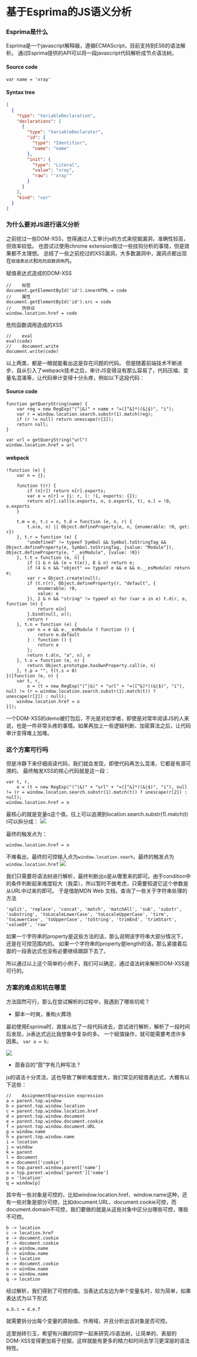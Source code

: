 # 基于Esprima的JS语义分析

### Esprima是什么
Esprima是一个javascript解释器，遵循ECMAScript，目前支持到ES6的语法解析。
通过Esprima提供的API可以将一段javascript代码解析成节点语法树。

#### Source code
```javascript=
var name = 'xray'
```
#### Syntax tree
```JSON
[
  {
    "type": "VariableDeclaration",
    "declarations": [
      {
        "type": "VariableDeclarator",
        "id": {
          "type": "Identifier",
          "name": "name"
        },
        "init": {
          "type": "Literal",
          "value": "xray",
          "raw": "'xray'"
        }
      }
    ],
    "kind": "var"
  }
]
```

### 为什么要对JS进行语义分析
之前挖过一些DOM-XSS，觉得通过人工审计js的方式来挖掘漏洞，准确性较高，但效率较低。
也尝试过使用chrome extension做过一些挂钩分析的事情，但是效果都不太理想。
总结了一些之前挖过的XSS漏洞，大多数漏洞中，漏洞点都出现在`赋值表达式`和`危险函数调用`内。

赋值表达式造成的DOM-XSS
```javascript=
//    标签
document.getElementById('id').innerHTML = code
//    属性
document.getElementById('id').src = code
//    伪协议
window.location.href = code
```

危险函数调用造成的XSS
```javascript=
//    eval
eval(code)
//    document.write
document.write(code)
```
以上两类，都是一眼就能看出这是存在问题的代码。
但是随着前端技术不断进步，自从引入了webpack技术之后，审计JS变得没有那么容易了，代码压缩、变量名混淆等，让代码审计变得十分头疼，例如以下这段代码：

#### Source code
```javascript=
function getQueryString(name) {
    var reg = new RegExp("(^|&)" + name + "=([^&]*)(&|$)", "i");
    var r = window.location.search.substr(1).match(reg);
    if (r != null) return unescape(r[2]);
    return null;
}

var url = getQueryString("url")
window.location.href = url
```
#### webpack
```javascript=
!function (e) {
    var n = {};

    function t(r) {
        if (n[r]) return n[r].exports;
        var o = n[r] = {i: r, l: !1, exports: {}};
        return e[r].call(o.exports, o, o.exports, t), o.l = !0, o.exports
    }

    t.m = e, t.c = n, t.d = function (e, n, r) {
        t.o(e, n) || Object.defineProperty(e, n, {enumerable: !0, get: r})
    }, t.r = function (e) {
        "undefined" != typeof Symbol && Symbol.toStringTag && Object.defineProperty(e, Symbol.toStringTag, {value: "Module"}), Object.defineProperty(e, "__esModule", {value: !0})
    }, t.t = function (e, n) {
        if (1 & n && (e = t(e)), 8 & n) return e;
        if (4 & n && "object" == typeof e && e && e.__esModule) return e;
        var r = Object.create(null);
        if (t.r(r), Object.defineProperty(r, "default", {
            enumerable: !0,
            value: e
        }), 2 & n && "string" != typeof e) for (var o in e) t.d(r, o, function (n) {
            return e[n]
        }.bind(null, o));
        return r
    }, t.n = function (e) {
        var n = e && e.__esModule ? function () {
            return e.default
        } : function () {
            return e
        };
        return t.d(n, "a", n), n
    }, t.o = function (e, n) {
        return Object.prototype.hasOwnProperty.call(e, n)
    }, t.p = "", t(t.s = 0)
}([function (e, n) {
    var t, r,
        o = (t = new RegExp("(^|&)" + "url" + "=([^&]*)(&|$)", "i"), null != (r = window.location.search.substr(1).match(t)) ? unescape(r[2]) : null);
    window.location.href = o
}]);
```
一个DOM-XSS的demo被打包后，不光是对初学者，即使是对常年阅读JS的人来说，也是一件非常头疼的事情。如果再加上一些逻辑判断、加密算法之后，让代码审计变得难上加难。

### 这个方案可行吗
但是冷静下来仔细阅读代码，我们就会发现，即使代码再怎么混淆，它都是有源可溯的。
最终触发XSS的核心代码就是这一段：
```
var t, r,
    o = (t = new RegExp("(^|&)" + "url" + "=([^&]*)(&|$)", "i"), null != (r = window.location.search.substr(1).match(t)) ? unescape(r[2]) : null);
window.location.href = o
```
最核心的就是变量o这个值，往上可以追溯到location.search.substr(1).match(t)
t可以拆分成：
![](https://s3.in.chaitin.net/hackmd/uploads/upload_59f44a78ee0bc67b46ad2ed42167a6af.png)

最终的触发点为：
```
window.location.href = o
```
不难看出，最终的可控输入点为`window.location.searh`，最终的触发点为`window.location.href`
![](https://s3.in.chaitin.net/hackmd/uploads/upload_e759031b346586215dd45ff5f2e38e05.png)


我们只需要将语法树进行解析，最终判断出o是从哪里来的即可。由于condition中的条件判断起来难度较大（我菜），所以暂时不做考虑，只需要知道它这个参数是从URL中过来的即可。
于是借助MDN Web 文档，查询了一些关于字符串处理的方法
```
'split', 'replace', 'concat', 'match', 'matchAll', 'sub', 'substr', 'substring', 'toLocaleLowerCase', 'toLocaleUpperCase', 'tirm', 'toLowerCase', 'toUpperCase', 'toString', 'trimEnd', 'trimStart', 'valueOf', 'raw'
```
如果一个字符串的property是这些方法的话，那么说明该字符串大部分情况下，还是在可控范围内的。
如果一个字符串的property是length的话，那么紧接着后面的一段表达式也没有必要继续跟踪下去了。

所以通过以上这个简单的小例子，我们可以确定，通过语法树来解析DOM-XSS是可行的。
### 方案的难点和坑在哪里
方法固然可行，那么在尝试解析的过程中，我遇到了哪些坑呢？

- 脚本一时爽，重构火葬场

最初使用Esprima时，直接从拉了一段代码进去，尝试进行解析，解析了一段时间后发现，js表达式远比我想象中复杂的多。
一个赋值操作，就可能需要考虑许多因素。
`
var a = b;
`

![](https://s3.in.chaitin.net/hackmd/uploads/upload_c85a0e026299b7c409c5e97d0f0355c2.png)


- 茴香豆的“茴”字有几种写法？

js的语法十分灵活，这也导致了解析难度很大，我们常见的赋值表达式，大概有以下这些：
```
//    AssignmentExpression expression
a = parent.top.window
b = parent.top.window.location
c = parent.top.window.location.href
d = parent.top.window.document
e = parent.top.window.document.cookie
f = parent.top.window.document.URL
g = window.name
h = parent.top.window.name
i = location
j = window
k = parent
l = document
m = document['cookie']
n = top.parent.window.parent['name']
o = top.parent.window['parent']['name']
p = 'location'
q = window[p]
```
其中有一些对象是可控的，比如window.location.href、window.name这种，还有一些对象是部分可控，比如document.URL、document.cookie可控，而document.domain不可控，我们要做的就是从这些对象中区分出哪些可控，哪些不可控。

```
b -> location
c -> location.href
e -> document.cookie
f -> document.cookie
g -> window.name
h -> window.name
i -> location
m -> document.cookie
n -> window.name
o -> window.name
q -> location 
```
经过解析，我们得到了可控的值。当表达式左边为单个变量名时，较为简单，如果表达式为以下形式
```
a.b.c = d.e.f
```
就需要拆分出每个变量的原始值、作用域，并且分析出该对象是否可控。

这里抛砖引玉，希望有兴趣的同学一起来研究JS语法树，让简单的、表层的DOM-XSS变得更加易于挖掘，这样就能有更多的精力和时间去学习更深层的语法特性。
